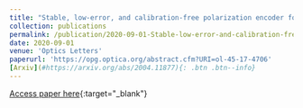```yaml
---
title: "Stable, low-error, and calibration-free polarization encoder for free-space quantum communication"
collection: publications
permalink: /publication/2020-09-01-Stable-low-error-and-calibration-free-polarization-encoder-for-free-space-quantum-communication
date: 2020-09-01
venue: 'Optics Letters'
paperurl: 'https://opg.optica.org/abstract.cfm?URI=ol-45-17-4706'
[Arxiv](#https://arxiv.org/abs/2004.11877){: .btn .btn--info}
---
```

[Access paper here](https://opg.optica.org/abstract.cfm?URI=ol-45-17-4706){:target="_blank"}

